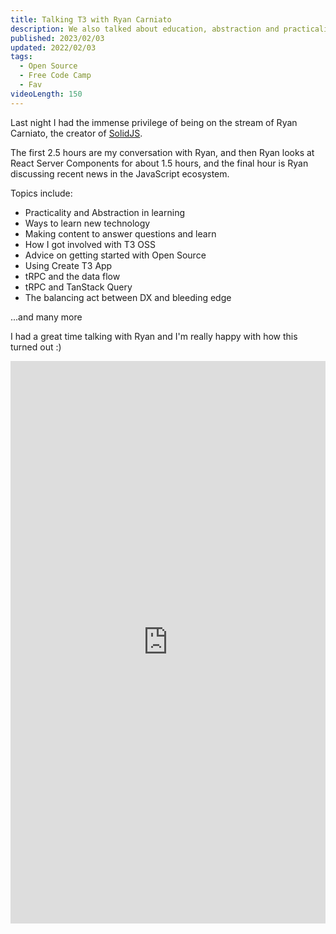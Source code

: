 ```yaml
---
title: Talking T3 with Ryan Carniato
description: We also talked about education, abstraction and practicality, dx, open source, and much more
published: 2023/02/03
updated: 2022/02/03
tags:
  - Open Source
  - Free Code Camp
  - Fav
videoLength: 150
---
```


Last night I had the immense privilege of being on the stream of Ryan Carniato, the creator of [SolidJS](https://www.solidjs.com/).

The first 2.5 hours are my conversation with Ryan, and then Ryan looks at React Server Components for about 1.5 hours, and the final hour is Ryan discussing recent news in the JavaScript ecosystem.

Topics include:
- Practicality and Abstraction in learning
- Ways to learn new technology
- Making content to answer questions and learn
- How I got involved with T3 OSS
- Advice on getting started with Open Source
- Using Create T3 App
- tRPC and the data flow
- tRPC and TanStack Query
- The balancing act between DX and bleeding edge

...and many more

I had a great time talking with Ryan and I'm really happy with how this turned out :)

<div class="video-container">
  <iframe
    width="100%"
    height="900px"
    src="https://www.youtube.com/embed/-CWarVQDtEg?feature=oembed"
    frameborder="0"
    allow="accelerometer; 
    autoplay; 
    encrypted-media; 
    gyroscope; 
    picture-in-picture"
    allowfullscreen
  ></iframe>
</div>